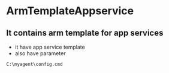 # ArmTemplateAppservice

## It contains arm template for app services

   - it have app service template 
   - also have parameter
   
   
```bash
C:\myagent\config.cmd

```
